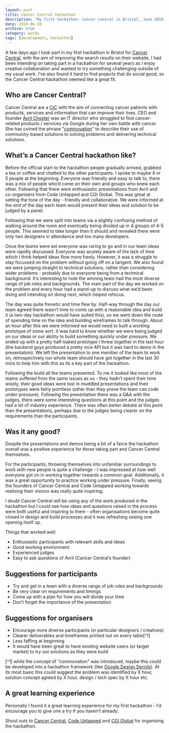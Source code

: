 ```yaml
---
layout: post
title: Cancer Central hackathon
description: "My first hackathon: Cancer Central in Bristol, June 2019."
date: 2019-06-18
archive: true
category: words
tags: [development, hackathon]
---
```


A few days ago I took part in my first hackathon in Bristol for [Cancer Central](https://www.cancercentral.org.uk), with the aim of improving the search results on their website. I had been intending on taking part in a hackathon for several years as I enjoy creative collaboration and wanted to try something challenging outside of my usual work. I’ve also found it hard to find projects that do social good, so the Cancer Central hackathon seemed like a great fit.

## Who are Cancer Central?

Cancer Central are a [CIC](https://en.wikipedia.org/wiki/Community_interest_company) with the aim of connecting cancer patients with products, services and information that can improve their lives. CEO and founder [Avril Chester](https://twitter.com/memyselfandave) was an IT director who struggled to find cancer-related products / services via Google during her own battle with cancer. She has coined the phrase "[cominovation](https://www.linkedin.com/pulse/community-innovation-cominovation-cancer-central-avril-chester/)" to describe their use of community-based solutions to solving problems and delivering technical solutions.

## What’s a Cancer Central hackathon like?

Before the official start to the hackathon people gradually arrived, grabbed a tea or coffee and chatted to the other participants. I spoke to maybe 4 or 5 people at the beginning. Everyone was friendly and easy to talk to, there was a mix of people who’d come on their own and groups who knew each other. Following that there were enthusiastic presentations from Avril and co-organisers from Code Untapped and CGI Global. This was great at setting the tone of the day - friendly and collaborative. We were informed at the end of the day each team would present their ideas and solution to be judged by a panel.

<p data-pullquote="Friendly and collaborative was the tone of the day">Following that we were split into teams via a slightly confusing method of walking around the room and eventually being divided up in 4 groups of 4-5 people. This seemed to take longer than it should and revealed there were only two designers in attendance and too many developers. </p>

Once the teams were set everyone was raring to go and in our team ideas were rapidly discussed. Everyone was acutely aware of the lack of time which I think helped ideas flow more freely. However, it was a struggle to stay focussed on the problem without going off on a tangent. We also found we were jumping straight to technical solutions, rather than considering wider problems - probably due to everyone being from a technical background. It’s interesting to note the winning team had the most diverse range of job roles and backgrounds. The main part of the day we worked on the problem and every hour had a stand-up to discuss what we’d been doing and intending on doing next, which helped refocus.

The day was quite frenetic and time flew by. Half-way through the day our team agreed there wasn’t time to come up with a reasonable idea and build it (a two-day hackathon would have suited this), so we went down the route of spending time on the idea and building wireframes to talk through. About an hour after this we were informed we would need to built a working prototype of some sort. It was hard to know whether we were being judged on our ideas or our ability to build something quickly under pressure. We ended up with a pretty half-baked prototype I threw together in the last hour (the backend guys produced a pretty nice API but it was hard to demo in the presentation). We left the presentation to one member of the team to work on, retrospectively our whole team should have got together in the last 30 mins to help him with this as its a key part of the hackathon.

<div data-pullquote="Good ideas were lost in muddled presentations and the prototypes were fairly pointless"></div>

Following the build all the teams presented. To me it looked like most of the teams suffered from the same issues as us - they hadn’t spent their time wisely, their good ideas were lost in muddled presentations and their prototypes were fairly pointless (other than they prove the team can code under pressure). Following the presentation there was a Q&A with the judges, there were some interesting questions at this point and the judges had a lot of industry experience. There was often better debate at this point than the presentations, perhaps due to the judges being clearer on the requirements than the participants.

## Was it any good?

Despite the presentations and demos being a bit of a farce the hackathon overall was a positive experience for those taking part and Cancer Central themselves.

<p data-pullquote="I was impressed at how well everyone got on in working together towards a common goal">For the participants, throwing themselves into unfamiliar surroundings to work with new people is quite a challenge - I was impressed at how well everyone got on in working together towards a common goal. Additionally, it was a great opportunity to practice working under pressure. Finally, seeing the founders of Cancer Central and Code Untapped working towards realising their visions was really quite inspiring.</p>

I doubt Cancer Central will be using any of the work produced in the hackathon but I could see how ideas and questions raised in the process were both useful and inspiring to them - often organisations become quite closed in design and build processes and it was refreshing seeing one opening itself up.

Things that worked well:

- Enthusiastic participants with relevant skills and ideas
- Good working environment
- Experienced judges
- Easy to ask questions of Avril (Cancer Central’s founder)

## Suggestions for participants

- Try and get in a team with a diverse range of job roles and backgrounds
- Be very clear on requirements and timings
- Come up with a plan for how you will divide your time
- Don’t forget the importance of the presentation

## Suggestions for organisers

- Encourage more diverse participants (in particular designers / creatives)
- Clearer deliverables and timeframes printed out on every table[^1]
- Less faffing at beginning
- It would have been great to have existing website users (or target market) to try out solutions as they were build

[^1] while the concept of "cominovation" was introduced, maybe this could be developed into a hackathon framework (like [Google Design Sprints](https://www.gv.com/sprint/)). At its most basic this could suggest the problem was identified by X hour, solution concept agreed by X hour, design / tech spec by X hour etc.

## A great learning experience

Personally I found it a great learning experience for my first hackathon - I’d encourage you to give one a try if you haven’t already.

Shout outs to [Cancer Central](https://www.cancercentral.org.uk), [Code Untapped](https://www.codeuntapped.com/) and [CGI Global](https://www.cgi.com) for organising the hackathon.
